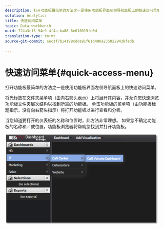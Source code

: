 ```yaml
---
description: 打开功能板最简单的方法之一是使用功能板界面左侧导航面板上的快速访问菜单。
solution: Analytics
title: 快速访问菜单
topic: Data workbench
uuid: 724a3cf5-94e9-4f4a-ba88-6e010015fe0d
translation-type: tm+mt
source-git-commit: aec1f7b14198cdde91f61d490a235022943bfedb

---
```



# 快速访问菜单{#quick-access-menu}

打开功能板最简单的方法之一是使用功能板界面左侧导航面板上的快速访问菜单。

将光标放在文件夹菜单项（由向右箭头表示）上将展开其内容，并允许您快速浏览功能板文件夹层次结构以找到所需的功能板。 单击功能板的菜单项（由功能板标题指示，没有向右箭头指示）将打开功能板以进行查看和分析。

当您知道要打开的仪表板的名称和位置时，此方法非常理想。 如果您不确定功能板的名称和／或位置，功能板浏览器将帮助您找到并打开功能板。

![](assets/quick_access_menu.png)

